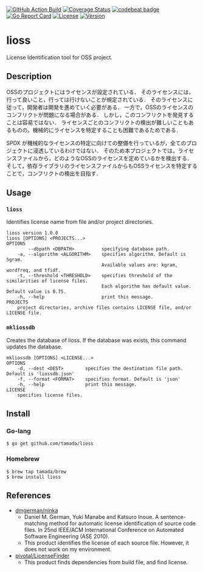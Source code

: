[![GitHub Action Build](https://github.com/tamada/lioss/workflows/build/badge.svg?branch=master)](https://github.com/tamada/lioss/actions?workflow=build)
[![Coverage Status](https://coveralls.io/repos/github/tamada/lioss/badge.svg?branch=master)](https://coveralls.io/github/tamada/lioss?branch=master)
[![codebeat badge](https://codebeat.co/badges/dc3481f5-852b-4537-a5f5-150e2bfa998c)](https://codebeat.co/projects/github-com-tamada-lioss-master)
[![Go Report Card](https://goreportcard.com/badge/github.com/tamada/lioss)](https://goreportcard.com/report/github.com/tamada/lioss)
[![License](https://img.shields.io/badge/License-WTFPL-blue.svg)](https://github.com/tamada/lioss/blob/master/LICENSE)
[![Version](https://img.shields.io/badge/Version-1.0.0-beta-yellowgreen.svg)](https://github.com/tamada/lioss/releases/tag/v1.0.0-beta-beta)

# lioss

License Identification tool for OSS project.

## Description

OSSのプロジェクトにはライセンスが設定されている．
そのライセンスには，行って良いこと，行っては行けないことが規定されている．
そのライセンスに従って，開発者は開発を進めていく必要がある．
一方で，OSSのライセンスのコンフリクトが問題になる場合がある．
しかし，このコンフリクトを発見することは容易ではない．
ライセンスごとのコンフリクトの検出が難しいこともあるものの，機械的にライセンスを特定することも困難であるためである．

SPDX が機械的なライセンスの特定に向けての整備を行っているが，全てのプロジェクトに浸透しているわけではない．
そのため本プロジェクトでは，ライセンスファイルから，どのようなOSSのライセンスを定めているかを検出する．
そして，依存ライブラリのライセンスファイルからもOSSライセンスを特定することで，コンフリクトの検出を目指す．

## Usage

### `lioss`

Identifies license name from file and/or project directories.

```
lioss version 1.0.0
lioss [OPTIONS] <PROJECTS...>
OPTIONS
        --dbpath <DBPATH>          specifying database path.
    -a, --algorithm <ALGORITHM>    specifies algorithm. Default is 5gram.
                                   Available values are: kgram, wordfreq, and tfidf.
    -t, --threshold <THRESHOLD>    specifies threshold of the similarities of license files.
                                   Each algorithm has default value. Default value is 0.75.
    -h, --help                     print this message.
PROJECTS
    project directories, archive files contains LICENSE file, and/or LICENSE file.
```

### `mkliossdb`

Creates the database of lioss.
If the database was exists, this command updates the database.

```
mkliossdb [OPTIONS] <LICENSE...>
OPTIONS
    -d, --dest <DEST>        specifies the destination file path. Default is 'liossdb.json'
    -f, --format <FORMAT>    specifies format. Default is 'json'
    -h, --help               print this message.
LICENSE
    specifies license files.
```

## Install

### Go-lang

```
$ go get github.com/tamada/lioss
```

### Homebrew

```
$ brew tap tamada/brew
$ brew install lioss
```

## References

* [dmgerman/ninka](https://github.com/dmgerman/ninka)
    * Daniel M. German, Yuki Manabe and Katsuro Inoue. A sentence-matching method for automatic license identification of source code files. In 25nd IEEE/ACM International Conference on Automated Software Engineering (ASE 2010).
    * This product identifies the license of each source file.
      However, it does not work on my environment.
* [pivotal/LicenseFinder](https://github.com/pivotal/LicenseFinder)
    * This product finds dependencies from build file, and find license.
